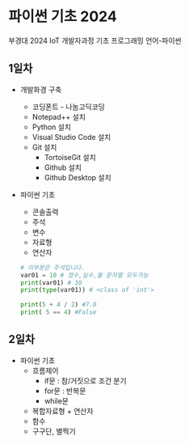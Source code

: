 # 파이썬 기초 2024
부경대 2024 IoT 개발자과정 기초 프로그래밍 언어-파이썬

## 1일차
- 개발화경 구축
    - 코딩폰트 - 나눔고딕코딩
    - Notepad++ 설치
    - Python 설치
    - Visual Studio Code 설치
    - Git 설치
        - TortoiseGit 설치
        - Github 설치
        - Github Desktop 설치
    
- 파이썬 기초
    - 콘솔출력
    - 주석
    - 변수
    - 자료형
    - 연산자

    ```python
    # 이부분은 주석입니다.
    var01 = 10 # 정수,실수,불 문자열 모두가능
    print(var01) # 10
    print(type(var01)) # <class of 'int'>

    print(5 + 4 / 2) #7.0
    print( 5 == 4) #False
    ```

## 2일차
- 파이썬 기초
    - 흐름제어
        - if문 : 참/거짓으로 조건 분기
        - for문 : 반복문
        - while문 
    - 복합자료형 + 연산자
    - 함수
    - 구구단, 별찍기